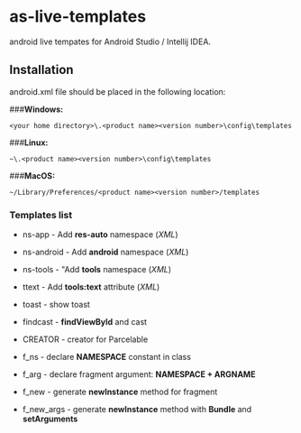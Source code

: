 as-live-templates
=================

android live tempates for Android Studio / Intellij IDEA. 

## Installation

android.xml file should be placed in the following location:

###**Windows:** 
```
<your home directory>\.<product name><version number>\config\templates
```

###**Linux:**
```
~\.<product name><version number>\config\templates
```


###**MacOS:** 
```
~/Library/Preferences/<product name><version number>/templates
```

### Templates list

* ns-app - Add **res-auto** namespace (*XML*)
* ns-android - Add **android** namespace (*XML*)
* ns-tools - "Add **tools** namespace (*XML*)
* ttext - Add **tools:text** attribute (*XML*)

* toast - show toast
* findcast - **findViewById** and cast

* CREATOR - creator for Parcelable

* f_ns - declare **NAMESPACE** constant in class
* f_arg - declare fragment argument: **NAMESPACE + ARGNAME**
* f_new - generate **newInstance** method for fragment
* f_new_args - generate **newInstance** method with **Bundle** and **setArguments**
